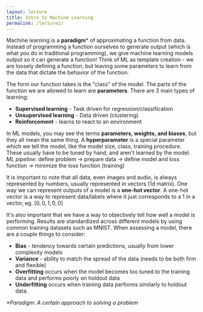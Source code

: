 ```yaml
---
layout: lecture
title: Intro to Machine Learning
permalink: /lecture1/
---
```

Machine learning is a **paradigm*** of approximating a function from data. Instead of programming a function ourselves to generate output (which is what you do in traditional programming), we give machine learning models output so it can generate a function! Think of ML as template creation - we are loosely defining a function, but leaving some parameters to learn from the data that dictate the behavior of the function.  

The form our function takes is the "class" of the model. The parts of the function we are allowed to learn are **parameters**. There are 3 main types of learning:
- **Supervised learning** - Task driven for regression/classification
- **Unsupervised learning** - Data driven (clustering)
- **Reinforcement** - learns to react to an environment

In ML models, you may see the terms **parameters, weights, and biases**, but they all mean the same thing. A **hyperparameter** is a special parameter which we tell the model, like the model size, class, training procedure. These usually have to be tuned by hand, and aren't learned by the model.
*ML pipeline*: define problem -> prepare data -> define model and loss function -> minimize the loss function (training)  

It is important to note that all data, even images and audio, is always represented by numbers, usually represented in vectors (1d matrix). One way we can represent outputs of a model is a **one-hot vector**. A one-hot vector is a way to represent data/labels where it just corresponds to a 1 in a vector, eg. $[0, 0, 1, 0, 0]$  

It's also important that we have a way to objectively tell how well a model is performing. Results are standardized across different models by using common training datasets such as MNIST. When assessing a model, there are a couple things to consider:
- **Bias** - tendency towards certain predictions, usually from lower complexity models 
- **Variance** - ability to match the spread of the data (needs to be both firm and flexible)
- **Overfitting** occurs when the model becomes too tuned to the training data and performs poorly on holdout data
- **Underfitting** occurs when training data performs similarly to holdout data. 

*\*Paradigm: A certain approach to solving a problem*